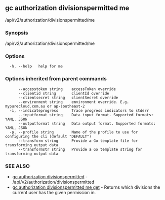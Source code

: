 ## gc authorization divisionspermitted me

/api/v2/authorization/divisionspermitted/me

### Synopsis

/api/v2/authorization/divisionspermitted/me

### Options

```
  -h, --help   help for me
```

### Options inherited from parent commands

```
      --accesstoken string    accessToken override
      --clientid string       clientId override
      --clientsecret string   clientSecret override
      --environment string    environment override. E.g. mypurecloud.com.au or ap-southeast-2
  -i, --indicateprogress      Trace progress indicators to stderr
      --inputformat string    Data input format. Supported formats: YAML, JSON
      --outputformat string   Data output format. Supported formats: YAML, JSON
  -p, --profile string        Name of the profile to use for configuring the cli (default "DEFAULT")
      --transform string      Provide a Go template file for transforming output data
      --transformstr string   Provide a Go template string for transforming output data
```

### SEE ALSO

* [gc authorization divisionspermitted](gc_authorization_divisionspermitted.html)	 - /api/v2/authorization/divisionspermitted
* [gc authorization divisionspermitted me get](gc_authorization_divisionspermitted_me_get.html)	 - Returns which divisions the current user has the given permission in.


